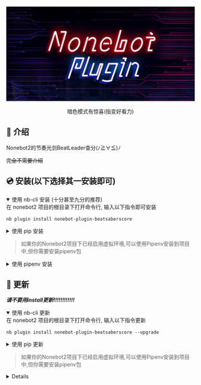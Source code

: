 <p>
<div align="center">
  <a><img src='./Nonebot.png' alt="logo"></a>
</div>
<p>

<div align="center">
  
暗色模式有惊喜(指变好看力)
  
</div>
  
## 📖 介绍

Nonebot2的节奏光剑BeatLeader查分(ﾉ≧∀≦)ﾉ

~~完全不需要介绍~~

## 💿 安装(以下选择其一安装即可)
<details open>
<summary>使用 nb-cli 安装 (十分甚至九分的推荐)</summary>
在 nonebot2 项目的根目录下打开命令行, 输入以下指令即可安装
  
    nb plugin install nonebot-plugin-beatsaberscore

</details>

<details>
<summary>使用 pip 安装</summary>
在 nonebot2 项目的根目录下打开命令行, 输入以下指令即可安装
  
    pip install nonebot-plugin-beatsaberscore

如果安装完插件不载入的话,在nonebot文件夹中找到**pyproject.toml**,在**plugins**里面添加**nonebot-plugin-beatsaberscore**就完成了

</details>

>如果你的Nonebot2项目下已经启用虚拟环境,可以使用Pipenv安装到项目中,但你需要安装pipenv包
>
<details>
<summary>使用 pipenv 安装</summary>
先安装pipenv
  
    pip install pipenv
  
在 nonebot2 项目的根目录下打开命令行, 输入以下指令即可安装
  
    pipenv install nonebot-plugin-beatsaberscore

</details>

## 🔄 更新
***请不要用install更新!!!!!!!!!!!!***
<details open>
<summary>使用 nb-cli 更新</summary>
在 nonebot2 项目的根目录下打开命令行, 输入以下指令更新
  
    nb plugin install nonebot-plugin-beatsaberscore --upgrade

</details>

<details>
<summary>使用 pip 更新</summary>
在 nonebot2 项目的根目录下打开命令行, 输入以下指令即可安装
  
    pip install nonebot-plugin-beatsaberscore --upgrade

</details>

>如果你的Nonebot2项目下已经启用虚拟环境,可以使用Pipenv安装到项目中,但你需要安装pipenv包
>
<details>

## ⚙️ 配置

| 配置项 | 必填 | 默认值 | 说明 |
|:-----:|:----:|:----:|:----:|
| BS_RETRIES | 否 | 8 | 网络错误重试次数 |
| BS_TIMEOUT | 否 | 5 | 网络超时时间 |
| COMMAND_START | 否 | [] | 响应前缀设置 |

PS:最好是有科学上网,如果没有,BS_RETRIES向建议调至6以上

## 🎉 使用

如果设置了响应前缀,使用以下命令的时候不要忘记加上响应前缀

可以发送` BS help `或` BS帮助 `获取帮助(其实也就导航到这里力)

` BS绑定 ` + SteamID 绑定SteamID,绑定ID才可以查分,也可发送` BS bind `,等效` BS绑定 `

***ScoreSaber查分***

发送` SS查分 `,也可发送` SS score `,等效于` SS查分 `

***BeatLeader查分***

发送` BL查分 `,也可发送` BL score `,等效于` BL查分 `

发送` BS search ` + 歌曲的ID或者` BS查歌 ` + 歌曲的id可以查询歌曲的信息

**SteamID是什么?**

 在登入` beatleader.xyz `后打开个人信息
 
 <img src='./explanation.png'>
 
 这个就是你的` SteamID `辣(即使ID不是纯数字也是可以用的)

 即使是scoresaber排行榜网站也是同理
 
 也可以到Steam个人主页去找SteamID,这里就不多赘述了

## ✨ 未来规划
- [X] 添加对ScoreSaber的查分支持
- [ ] ......()
- [ ] 定时推送beatsaver的新曲,渲染新曲图片
- [ ] 添加更细致的响应规则
- [ ] 给自制谱投票功能
- [ ] 歌曲的推荐
- [ ] 优化运行速度,使用线上+本地缓存来提高响应速度


## 📝 更新日志
### 0.9.6
- 新增 ScoreSaber的查分支持
- 修复 绑定错误ID时返回的一些错误信息进行修正
### 0.9.3
- 增加了歌曲id的搜歌功能(十分的简陋啊)
### 0.9.0
- 完成基础的beatleader查分

## 🔍 已知问题
有极少数的beatleader账号获取不到某些信息导致代码报错(之后也会改改)

比其他查分器运行的要慢一些~
(歌曲图片都在海外,如果没有科学上网下载图片会很慢,导致响应时间会变得有些长)

绑定信息存在本地,如果换Bot查分的话你需要再绑定一次

## 🗨️ 想说的话

写这个纯粹是因为喜欢Beat Saber(也是因为Beat Saber没查分器这东西嘛)

本人代码写的比较烂,谨慎pr~~

这个假期之后是真没时间了,等寒假或者高考完吧(不过一有时间我肯定也会更新的)

正在考虑做个背景图?就这么点我自己都嫌不够看...

如果你有更好的想法或者修改代码的建议,随时欢迎提出issues(●´∀｀●)

可以的话,给个小小的star~,你的star会让我获得happy buff♪（＾∀＾●）ﾉｼ

## 💡 鸣谢

### [背景图片来源](https://github.com/ComputerElite/ComputerElite.github.io)

(其实是偷来的......)

### [Nonebot框架](https://github.com/nonebot/nonebot2)

**还有身边的一位homo大佬,绝大多数的美术资源(包括read.me的标签图)都出自他之手,如果没有他估计也没这个项目力(悲)**

At last,效果图(●′ω`●)
<img src='./result.png'>
<img src='./SS_result.png'>
enjoy~
